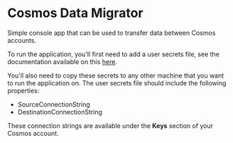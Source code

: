 # Cosmos Data Migrator

Simple console app that can be used to transfer data between Cosmos accounts.

To run the application, you'll first need to add a user secrets file, see the documentation available on this [here](https://docs.microsoft.com/en-us/aspnet/core/security/app-secrets?view=aspnetcore-3.1&tabs=windows#enable-secret-storage).

You'll also need to copy these secrets to any other machine that you want to run the application on. The user secrets file should include the following properties:

- SourceConnectionString
- DestinationConnectionString

These connection strings are available under the **Keys** section of your Cosmos account.
